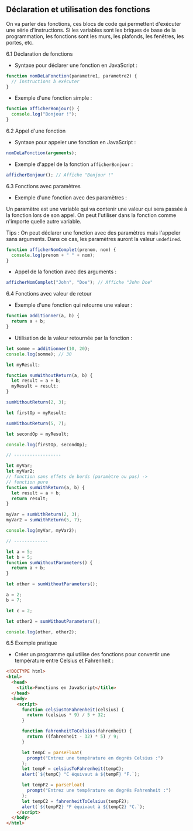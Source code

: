 ## Déclaration et utilisation des fonctions

On va parler des fonctions, ces blocs de code qui permettent d'exécuter une série d'instructions. Si les variables sont les briques de base de la programmation, les fonctions sont les murs, les plafonds, les fenêtres, les portes, etc.

6.1 Déclaration de fonctions

- Syntaxe pour déclarer une fonction en JavaScript :

```js
function nomDeLaFonction(parametre1, parametre2) {
  // Instructions à exécuter
}
```

- Exemple d'une fonction simple :

```js
function afficherBonjour() {
  console.log("Bonjour !");
}
```

6.2 Appel d'une fonction

- Syntaxe pour appeler une fonction en JavaScript :

```js
nomDeLaFonction(arguments);
```

- Exemple d'appel de la fonction `afficherBonjour` :

```js
afficherBonjour(); // Affiche "Bonjour !"
```

6.3 Fonctions avec paramètres

- Exemple d'une fonction avec des paramètres :

Un paramètre est une variable qui va contenir une valeur qui sera passée à la fonction lors de son appel. On peut l'utiliser dans la fonction comme n'importe quelle autre variable.

Tips : On peut déclarer une fonction avec des paramètres mais l'appeler sans arguments. Dans ce cas, les paramètres auront la valeur `undefined`.

```js
function afficherNomComplet(prenom, nom) {
  console.log(prenom + " " + nom);
}
```

- Appel de la fonction avec des arguments :

```js
afficherNomComplet("John", "Doe"); // Affiche "John Doe"
```

6.4 Fonctions avec valeur de retour

- Exemple d'une fonction qui retourne une valeur :

```js
function additionner(a, b) {
  return a + b;
}
```

- Utilisation de la valeur retournée par la fonction :

```js
let somme = additionner(10, 20);
console.log(somme); // 30
```

```js
let myResult;

function sumWithoutReturn(a, b) {
  let result = a + b;
  myResult = result;
}

sumWithoutReturn(2, 3);

let firstOp = myResult;

sumWithoutReturn(5, 7);

let secondOp = myResult;

console.log(firstOp, secondOp);

// ------------------

let myVar;
let myVar2;
// fonction sans effets de bords (paramètre ou pas) ->
// fonction pure
function sumWithReturn(a, b) {
  let result = a + b;
  return result;
}

myVar = sumWithReturn(2, 3);
myVar2 = sumWithReturn(5, 7);

console.log(myVar, myVar2);

// -------------

let a = 5;
let b = 5;
function sumWithoutParameters() {
  return a + b;
}

let other = sumWithoutParameters();

a = 2;
b = 7;

let c = 2;

let other2 = sumWithoutParameters();

console.log(other, other2);
```

6.5 Exemple pratique

- Créer un programme qui utilise des fonctions pour convertir une température entre Celsius et Fahrenheit :

```html
<!DOCTYPE html>
<html>
  <head>
    <title>Fonctions en JavaScript</title>
  </head>
  <body>
    <script>
      function celsiusToFahrenheit(celsius) {
        return (celsius * 9) / 5 + 32;
      }

      function fahrenheitToCelsius(fahrenheit) {
        return ((fahrenheit - 32) * 5) / 9;
      }

      let tempC = parseFloat(
        prompt("Entrez une température en degrés Celsius :")
      );
      let tempF = celsiusToFahrenheit(tempC);
      alert(`${tempC} °C équivaut à ${tempF} °F.`);

      let tempF2 = parseFloat(
        prompt("Entrez une température en degrés Fahrenheit :")
      );
      let tempC2 = fahrenheitToCelsius(tempF2);
      alert(`${tempF2} °F équivaut à ${tempC2} °C.`);
    </script>
  </body>
</html>
```
